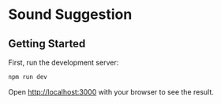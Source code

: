 # Sound Suggestion

## Getting Started

First, run the development server:

```bash
npm run dev

```

Open [http://localhost:3000](http://localhost:3000) with your browser to see the result.
